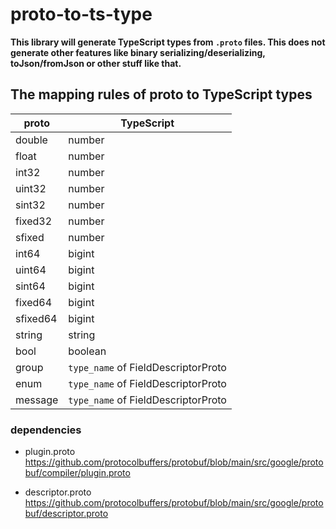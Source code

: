 # proto-to-ts-type

**This library will generate TypeScript types from `.proto` files.
This does not generate other features like binary serializing/deserializing, toJson/fromJson or other stuff like that.**

## The mapping rules of proto to TypeScript types

| proto    | TypeScript                          |
| -------- | ----------------------------------- |
| double   | number                              |
| float    | number                              |
| int32    | number                              |
| uint32   | number                              |
| sint32   | number                              |
| fixed32  | number                              |
| sfixed   | number                              |
| int64    | bigint                              |
| uint64   | bigint                              |
| sint64   | bigint                              |
| fixed64  | bigint                              |
| sfixed64 | bigint                              |
| string   | string                              |
| bool     | boolean                             |
| group    | `type_name` of FieldDescriptorProto |
| enum     | `type_name` of FieldDescriptorProto |
| message  | `type_name` of FieldDescriptorProto |

### dependencies

- plugin.proto
  https://github.com/protocolbuffers/protobuf/blob/main/src/google/protobuf/compiler/plugin.proto

- descriptor.proto
  https://github.com/protocolbuffers/protobuf/blob/main/src/google/protobuf/descriptor.proto
